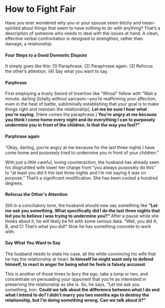 # How to Fight Fair

Have you ever wondered why you or your spouse seem bitchy and mean-spirited about things that seem to have nothing to do with anything? That’s a description of someone who needs to deal with the issues at hand. A clean, effective verbal confrontation is designed to strengthen, rather than damage, a relationship.

#### Four Steps to a Good Domestic Dispute

It simply goes like this: (1) Paraphrase. (2) Paraphrase again. (3) Refocus the other’s attention. (4) Say what you want to say.

#### Parphrase

First employing a trusty Sword of Insertion like “Whoa!” follow with “Wait a minute, darling [totally without sarcasm—you’re reaffirming your affection, even in the heat of battle, subliminally establishing that your goal is to make things right and maintain the relationship]. **Let me be sure I hear what you’re saying**. [Here comes the paraphrase.] **You’re angry at me because you think I come home every night and do everything I can to purposely undermine you in front of the children. Is that the way you feel?”**

#### Parphrase again

“Okay, darling, you’re angry at me because for the last three nights I have come home and purposely tried to undermine you in front of your children.”

With just a little careful, loving counteraction, the husband has already seen his disgruntled wife lower her charge from “you always purposely do this” to “at least you did it the last three nights and I’m not saying it was on purpose.”
That’s a significant modification. She has been cooled a hundred degrees.

#### Refocus the Other's Attention

Still in a conciliatory tone, the husband should now say something like **“Let me ask you something. What specifically did I do the last three nights that led you to believe I was trying to undermine you?”**
After a pause while she thinks about it, he will likely be hit with some serious data. “Well, you did A, B, and C! That’s what you did!” Now he has something concrete to work with.

#### Say What You Want to Say

The husband needs to state his case, all the while convincing his wife that he has the relationship at heart. **In himself he might want only to defend himself, to react in anger for being what he feels is falsely accused.**

This is another of those times to bury the ego, take a lump or two, and concentrate on persuading your opponent that you’re as interested in preserving the relationship as she is.
So, he says, “Let me ask you something, hon. **Could we talk about the difference between what I do and what I intend to do? I didn’t marry you two months ago to destroy the relationship, but I’m doing something wrong. Can we talk about it?”**


